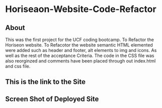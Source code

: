 # Horiseaon-Website-Code-Refactor

## About
This was the first project for the UCF coding bootcamp. To Refactor the Horiseon website. To Refacotor the website semantic HTML elemented were added such as header and footer, alt elements to img and icons. As well as the rest of the acceptance Criteria. The code in the CSS file was also reorginzed and comments have been placed through out index.html and css file.

## This is the link to the Site 

## Screen Shot of Deployed Site 


